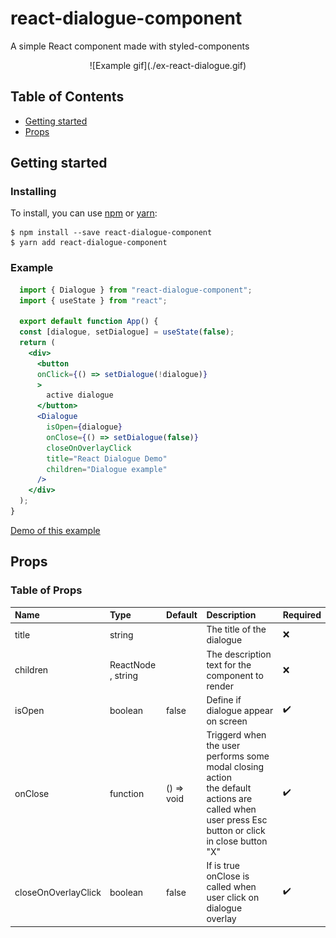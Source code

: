 # react-dialogue-component

A simple React component made with styled-components

<p align="center">![Example gif](./ex-react-dialogue.gif)<p>

## Table of Contents

* [Getting started](#getting-started)
* [Props](#Props)

## Getting started

### Installing
To install, you can use [npm](https://npmjs.org/) or [yarn](https://yarnpkg.com):


    $ npm install --save react-dialogue-component
    $ yarn add react-dialogue-component

### Example
```jsx
  import { Dialogue } from "react-dialogue-component";
  import { useState } from "react";
  
  export default function App() {
  const [dialogue, setDialogue] = useState(false);
  return (
    <div>
      <button
      onClick={() => setDialogue(!dialogue)}
      >
        active dialogue
      </button>
      <Dialogue
        isOpen={dialogue}
        onClose={() => setDialogue(false)}
        closeOnOverlayClick
        title="React Dialogue Demo"
        children="Dialogue example"
      />
    </div>
  );
}
```
[Demo of this example](https://codesandbox.io/s/react-dialogue-demo-jz20gd)

## Props

### Table of Props

| Name | Type | Default | Description | Required
|:-----|:-----|:-----|:-----|:-----|
| title | string | |The title of the dialogue | :x:
| children | ReactNode , string | | The description text for the component to render | :x:
| isOpen | boolean | false | Define if dialogue appear on screen | :heavy_check_mark:
| onClose | function | () => void | Triggerd when the user performs some modal closing action<br> the default actions are called when user press Esc button or click in close button "X" | :heavy_check_mark:
| closeOnOverlayClick | boolean | false | If is true onClose is called when user click on dialogue overlay |  :heavy_check_mark:


